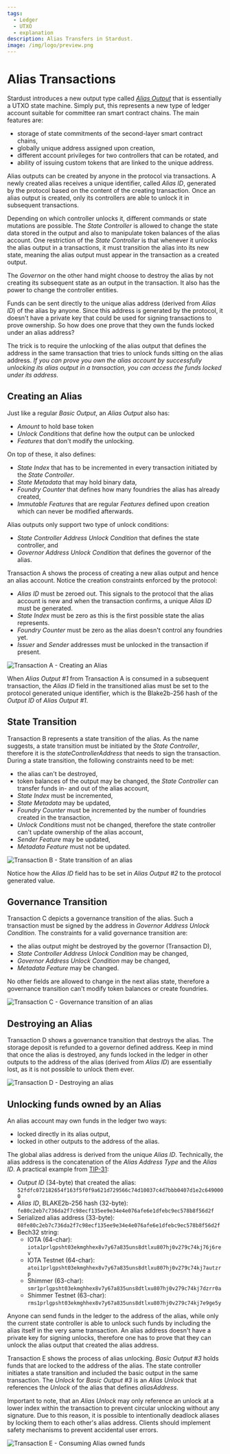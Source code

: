 ```yaml
---
tags:
  - Ledger
  - UTXO
  - explanation
description: Alias Transfers in Stardust.
image: /img/logo/preview.png
---
```


# Alias Transactions

Stardust introduces a new output type called [_Alias Output_](https://github.com/lzpap/tips/blob/master/tips/TIP-0018/tip-0018.md#alias-output) that is essentially a UTXO state machine. Simply put, this
represents a new type of ledger account suitable for committee ran smart contract chains. The main features are:

- storage of state commitments of the second-layer smart contract chains,
- globally unique address assigned upon creation,
- different account privileges for two controllers that can be rotated, and
- ability of issuing custom tokens that are linked to the unique address.

Alias outputs can be created by anyone in the protocol via transactions. A newly created alias receives a unique
identifier, called _Alias ID_, generated by the protocol based on the content of the creating transaction. Once an alias
output is created, only its controllers are able to unlock it in subsequent transactions.

Depending on which controller unlocks it, different commands or state mutations are possible. The _State Controller_ is
allowed to change the state data stored in the output and also to manipulate token balances of the alias account. One
restriction of the _State Controller_ is that whenever it unlocks the alias output in a transactions, it must transition
the alias into its new state, meaning the alias output must appear in the transaction as a created output.

The _Governor_ on the other hand might choose to destroy the alias by not creating its subsequent state as an output in
the transaction. It also has the power to change the controller entities.

Funds can be sent directly to the unique alias address (derived from _Alias ID_) of the alias by anyone. Since this
address is generated by the protocol, it doesn't have a private key that could be used for signing transactions to prove
ownership. So how does one prove that they own the funds locked under an alias address?

The trick is to require the unlocking of the alias output that defines the address in the same transaction that tries
to unlock funds sitting on the alias address. _If you can prove you own the alias account by successfully unlocking its
alias output in a transaction, you can access the funds locked under its address._

## Creating an Alias

Just like a regular _Basic Output_, an _Alias Output_ also has:

- _Amount_ to hold base token
- _Unlock Conditions_ that define how the output can be unlocked
- _Features_ that don't modify the unlocking.

On top of these, it also defines:

- _State Index_ that has to be incremented in every transaction initiated by the _State Controller_.
- _State Metadata_ that may hold binary data,
- _Foundry Counter_ that defines how many foundries the alias has already created,
- _Immutable Features_ that are regular _Features_ defined upon creation which can never be modified afterwards.

Alias outputs only support two type of unlock conditions:

- _State Controller Address Unlock Condition_ that defines the state controller, and
- _Governor Address Unlock Condition_ that defines the governor of the alias.

Transaction A shows the process of creating a new alias output and hence an alias account. Notice the creation
constraints enforced by the protocol:

- _Alias ID_ must be zeroed out. This signals to the protocol that the alias account is new and when the transaction confirms,
  a unique _Alias ID_ must be generated.
- _State Index_ must be zero as this is the first possible state the alias represents.
- _Foundry Counter_ must be zero as the alias doesn't control any foundries yet.
- _Issuer_ and _Sender_ addresses must be unlocked in the transaction if present.

![Transaction A - Creating an Alias](/img/stardust_explanations/stardust_ledger_anatomy/alias_transaction/tx_A.svg)

When _Alias Output #1_ from Transaction A is consumed in a subsequent transaction, the _Alias ID_ field in the
transitioned alias must be set to the protocol generated unique identifier, which is the Blake2b-256 hash of the
_Output ID_ of _Alias Output #1_.

## State Transition

Transaction B represents a state transition of the alias. As the name suggests, a state transition must be initiated
by the _State Controller_, therefore it is the _stateControllerAddress_ that needs to sign the transaction. During a
state transition, the following constraints need to be met:

- the alias can't be destroyed,
- token balances of the output may be changed, the _State Controller_ can transfer funds in- and out of the alias account,
- _State Index_ must be incremented,
- _State Metadata_ may be updated,
- _Foundry Counter_ must be incremented by the number of foundries created in the transaction,
- _Unlock Conditions_ must not be changed, therefore the state controller can't update ownership of the alias account,
- _Sender Feature_ may be updated,
- _Metadata Feature_ must not be updated.

![Transaction B - State transition of an alias](/img/stardust_explanations/stardust_ledger_anatomy/alias_transaction/tx_B.svg)

Notice how the _Alias ID_ field has to be set in _Alias Output #2_ to the protocol generated value.

## Governance Transition

Transaction C depicts a governance transition of the alias. Such a transaction must be signed by the address in
_Governor Address Unlock Condition_. The constraints for a valid governance transition are:

- the alias output might be destroyed by the governor (Transaction D),
- _State Controller Address Unlock Condition_ may be changed,
- _Governor Address Unlock Condition_ may be changed,
- _Metadata Feature_ may be changed.

No other fields are allowed to change in the next alias state, therefore a governance transition can't modify token
balances or create foundries.

![Transaction C - Governance transition of an alias](/img/stardust_explanations/stardust_ledger_anatomy/alias_transaction/tx_C.svg)

## Destroying an Alias

Transaction D shows a governance transition that destroys the alias. The storage deposit is refunded to a governor
defined address. Keep in mind that once the alias is destroyed, any funds locked in the ledger in other outputs to the
address of the alias (derived from _Alias ID_) are essentially lost, as it is not possible to unlock them ever.

![Transaction D - Destroying an alias](/img/stardust_explanations/stardust_ledger_anatomy/alias_transaction/tx_D.svg)

## Unlocking funds owned by an Alias

An alias account may own funds in the ledger two ways:

- locked directly in its alias output,
- locked in other outputs to the address of the alias.

The global alias address is derived from the unique _Alias ID_. Technically, the alias address is the concatenation of
the _Alias Address Type_ and the _Alias ID_. A practical example from [TIP-31](https://github.com/iotaledger/tips/blob/add-smr-hrps/tips/TIP-0031/tip-0031.md):

- _Output ID_ (34-byte) that created the alias: `52fdfc072182654f163f5f0f9a621d729566c74d10037c4d7bbb0407d1e2c6490000`
- _Alias ID_, BLAKE2b-256 hash (32-byte): `fe80c2eb7c736da2f7c98ecf135ee9e34e4e076afe6e1dfebc9ec578b8f56d2f`
- Serialized alias address (33-byte): `08fe80c2eb7c736da2f7c98ecf135ee9e34e4e076afe6e1dfebc9ec578b8f56d2f`
- Bech32 string:
  - IOTA (64-char): `iota1prlgpsht03ekmghhex8v7y67a835uns8dtlxu807hj0v279c74kj76j6rev`
  - IOTA Testnet (64-char): `atoi1prlgpsht03ekmghhex8v7y67a835uns8dtlxu807hj0v279c74kj7autzrp`
  - Shimmer (63-char): `smr1prlgpsht03ekmghhex8v7y67a835uns8dtlxu807hj0v279c74kj7dzrr0a`
  - Shimmer Testnet (63-char): `rms1prlgpsht03ekmghhex8v7y67a835uns8dtlxu807hj0v279c74kj7e9ge5y`

Anyone can send funds in the ledger to the address of the alias, while only the current state controller is able to
unlock such funds by including the alias itself in the very same transaction. An alias address doesn't have
a private key for signing unlocks, therefore one has to prove that they can unlock the alias output that created the
alias address.

Transaction E shows the process of alias unlocking. _Basic Output #3_ holds funds that are locked to the address of the
alias. The state controller initiates a state transition and included the basic output in the same transaction.
The _Unlock_ for _Basic Output #3_ is an _Alias Unlock_ that references the _Unlock_ of the alias that defines _aliasAddress_.

Important to note, that an _Alias Unlock_ may only reference an unlock at a lower index within the transaction to
prevent circular unlocking without any signature. Due to this reason, it is possible to intentionally deadlock aliases
by locking them to each other's alias address. Clients should implement safety mechanisms to prevent accidental user errors.

![Transaction E - Consuming Alias owned funds](/img/stardust_explanations/stardust_ledger_anatomy/alias_transaction/tx_E.svg)
